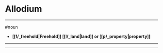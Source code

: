 # Allodium
---
#noun
- **[[f/_freehold|Freehold]] [[l/_land|land]] or [[p/_property|property]]**
---
---
